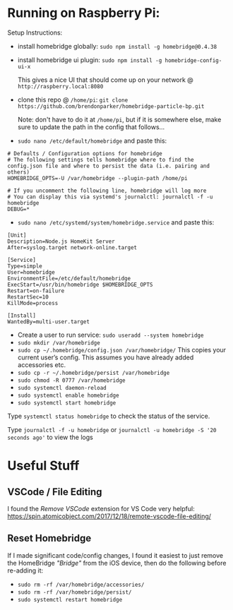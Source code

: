 # Running on Raspberry Pi:

Setup Instructions:
- install homebridge globally: `sudo npm install -g homebridge@0.4.38`
- install homebridge ui plugin: `sudo npm install -g homebridge-config-ui-x`

  This gives a nice UI that should come up on your network @ `http://raspberry.local:8080`
- clone this repo @ `/home/pi`: `git clone https://github.com/brendonparker/homebridge-particle-bp.git`

   Note: don't have to do it at `/home/pi`, but if it is somewhere else, make sure to update the path in the config that follows...
- `sudo nano /etc/default/homebridge` and paste this:

```
# Defaults / Configuration options for homebridge
# The following settings tells homebridge where to find the config.json file and where to persist the data (i.e. pairing and others)
HOMEBRIDGE_OPTS=-U /var/homebridge --plugin-path /home/pi

# If you uncomment the following line, homebridge will log more
# You can display this via systemd's journalctl: journalctl -f -u homebridge
DEBUG=*
```
- `sudo nano /etc/systemd/system/homebridge.service` and paste this:
```
[Unit]
Description=Node.js HomeKit Server 
After=syslog.target network-online.target

[Service]
Type=simple
User=homebridge
EnvironmentFile=/etc/default/homebridge
ExecStart=/usr/bin/homebridge $HOMEBRIDGE_OPTS
Restart=on-failure
RestartSec=10
KillMode=process

[Install]
WantedBy=multi-user.target
```
- Create a user to run service: `sudo useradd --system homebridge`
- `sudo mkdir /var/homebridge`
- `sudo cp ~/.homebridge/config.json /var/homebridge/`
  This copies your current user’s config. This assumes you have already added accessories etc.
- `sudo cp -r ~/.homebridge/persist /var/homebridge`
- `sudo chmod -R 0777 /var/homebridge`
- `sudo systemctl daemon-reload`
- `sudo systemctl enable homebridge`
- `sudo systemctl start homebridge`

Type `systemctl status homebridge` to check the status of the service.

Type `journalctl -f -u homebridge` or `journalctl -u homebridge -S '20 seconds ago'` to view the logs

# Useful Stuff

## VSCode / File Editing

I found the _Remove VSCode_ extension for VS Code very helpful:
https://spin.atomicobject.com/2017/12/18/remote-vscode-file-editing/


## Reset Homebridge

If I made significant code/config changes, I found it easiest to just remove the HomeBridge _"Bridge"_ from the iOS device, then do the following before re-adding it:

- `sudo rm -rf /var/homebridge/accessories/`
- `sudo rm -rf /var/homebridge/persist/`
- `sudo systemctl restart homebridge`